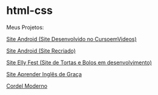 # html-css

Meus Projetos:

<a href="https://edilsomar.github.io/html-css/Site%20Android/index.html">Site Android (Site Desenvolvido no CursoemVideos)</a>

<a href="https://edilsomar.github.io/html-css/Recriar-site-android/index.html">Site Android (Site Recriado)</a>

<a href="https://edilsomar.github.io/html-css/Elly-Fest/index.html">Site Elly Fest (Site de Tortas e Bolos em desenvolvimento)</a>

<a href="https://edilsomar.github.io/html-css/Inglês/index.html">Site Aprender Inglês de Graça</a>

<a href="https://edilsomar.github.io/html-css/Site-Cordel/index.html">Cordel Moderno</a>


